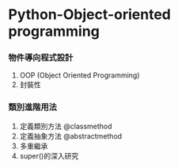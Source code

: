 # Python-Object-oriented programming

### 物件導向程式設計
1. OOP (Object Oriented Programming)
2. 封裝性

### 類別進階用法
1. 定義類別方法 @classmethod
2. 定義抽象方法 @abstractmethod
3. 多重繼承
4. super()的深入研究

